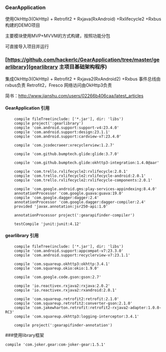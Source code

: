 ### GearApplication 
使用OkHttp3(OkHttp) + Retrofit2 + Rxjava(RxAndroid) +Rxlifecycle2 +Rxbus构建的DEMO项目

主要模块使用MVP+MVVM的方式构建，按照功能分包

可直接导入项目并运行
### [https://github.com/hackerlc/GearApplication/tree/master/gearlibrary](gearlibrary 主项目基础架构程序)
集成OkHttp3(OkHttp) + Retrofit2 + Rxjava2(RxAndroid2) +Rxbus
事件总线由rxbus负责
Retrofit2，Fresco 网络访问由OkHttp3负责

简书：http://www.jianshu.com/users/02266b406caa/latest_articles
#### GearApplication 引用
````
    compile fileTree(include: ['*.jar'], dir: 'libs')
    compile project(':gearlibrary')
    compile 'com.android.support:support-v4:23.4.0'
    compile 'com.android.support:design:23.1.1'
    compile 'com.android.support:cardview-v7:23.4.0'
    
    compile 'com.jcodecraeer:xrecyclerview:1.2.7'
    
    compile 'com.github.bumptech.glide:glide:3.7.0'
  
    compile 'com.github.bumptech.glide:okhttp3-integration:1.4.0@aar'
    
    compile 'com.trello.rxlifecycle2:rxlifecycle:2.0.1'
    compile 'com.trello.rxlifecycle2:rxlifecycle-android:2.0.1'
    compile 'com.trello.rxlifecycle2:rxlifecycle-components:2.0.1'
    
    compile 'com.google.android.gms:play-services-appindexing:8.4.0'
    annotationProcessor 'com.google.guava:guava:19.0'
    compile 'com.google.dagger:dagger:2.4'
    annotationProcessor 'com.google.dagger:dagger-compiler:2.4'
    provided 'javax.annotation:jsr250-api:1.0'
    
    annotationProcessor project(':gearapifinder-compiler')
    
    testCompile 'junit:junit:4.12'
````
#### gearlibrary 引用
```
    compile fileTree(include: ['*.jar'], dir: 'libs')
    compile 'com.android.support:appcompat-v7:23.3.0'
    compile 'com.android.support:recyclerview-v7:23.1.1'
    
    compile 'com.squareup.okhttp3:okhttp:3.4.1'
    compile 'com.squareup.okio:okio:1.9.0'
    
    compile 'com.google.code.gson:gson:2.7'
    
    compile 'io.reactivex.rxjava2:rxjava:2.0.2'
    compile 'io.reactivex.rxjava2:rxandroid:2.0.1'

    compile 'com.squareup.retrofit2:retrofit:2.1.0'
    compile 'com.squareup.retrofit2:converter-gson:2.1.0'
    compile 'com.jakewharton.retrofit:retrofit2-rxjava2-adapter:1.0.0-RC3'
    compile 'com.squareup.okhttp3:logging-interceptor:3.4.1'
    
    compile project(':gearapifinder-annotation')
```
###使用library框架
```
compile 'com.joker.gear:com-joker-gear:1.5.1'
```
